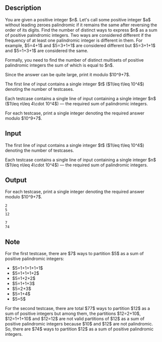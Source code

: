 ## Description

<div><p>You are given a positive integer $n$. Let's call some positive integer $a$ without leading zeroes palindromic if it remains the same after reversing the order of its digits. Find the number of distinct ways to express $n$ as a sum of positive palindromic integers. Two ways are considered different if the frequency of at least one palindromic integer is different in them. For example, $5=4+1$ and $5=3+1+1$ are considered different but $5=3+1+1$ and $5=1+3+1$ are considered the same. </p><p>Formally, you need to find the number of distinct multisets of positive palindromic integers the sum of which is equal to $n$.</p><p>Since the answer can be quite large, print it modulo $10^9+7$.</p></div><div class="input-specification"><p>The first line of input contains a single integer $t$ ($1\leq t\leq 10^4$) denoting the number of testcases.</p><p>Each testcase contains a single line of input containing a single integer $n$ ($1\leq n\leq 4\cdot 10^4$)&nbsp;— the required sum of palindromic integers.</p></div><div class="output-specification"><p>For each testcase, print a single integer denoting the required answer modulo $10^9+7$.</p></div>

## Input

<p>The first line of input contains a single integer $t$ ($1\leq t\leq 10^4$) denoting the number of testcases.</p><p>Each testcase contains a single line of input containing a single integer $n$ ($1\leq n\leq 4\cdot 10^4$)&nbsp;— the required sum of palindromic integers.</p>

## Output

<p>For each testcase, print a single integer denoting the required answer modulo $10^9+7$.</p>





```input1
2
5
12
```




```output1
7
74
```



## Note

<p>For the first testcase, there are $7$ ways to partition $5$ as a sum of positive palindromic integers: </p><ul> <li> $5=1+1+1+1+1$ </li><li> $5=1+1+1+2$ </li><li> $5=1+2+2$ </li><li> $5=1+1+3$ </li><li> $5=2+3$ </li><li> $5=1+4$ </li><li> $5=5$ </li></ul><p>For the second testcase, there are total $77$ ways to partition $12$ as a sum of positive integers but among them, the partitions $12=2+10$, $12=1+1+10$ and $12=12$ are not valid partitions of $12$ as a sum of positive palindromic integers because $10$ and $12$ are not palindromic. So, there are $74$ ways to partition $12$ as a sum of positive palindromic integers.</p>
